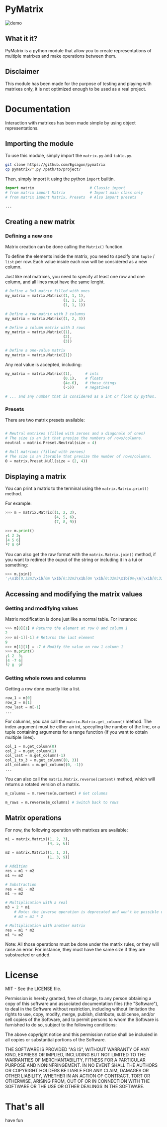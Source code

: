 # PyMatrix

![demo](demo.png)

## What it it?

PyMatrix is a python module that allow you to create representations of multiple matrixes and make operations between them.

## Disclaimer

This module has been made for the purpose of testing and playing with matrixes only, it is not optimized enough to be used as a real project.

# Documentation

Interaction with matrixes has been made simple by using object representations.

## Importing the module

To use this module, simply import the `matrix.py` and `table.py`.

```sh
git clone https://github.com/Egsagon/pymatrix
cp pymatrix/*.py /path/to/project/
```

Then, simply import it using the python `import` builtin.

```python
import matrix                         # Classic import 
# from matrix import Matrix           # Import main class only
# from matrix import Matrix, Presets  # Also import presets

...
```

## Creating a new matrix

### Defining a new one

Matrix creation can be done calling the `Matrix()` function.

To define the elements inside the matrix, you need to specify one `tuple` / `list` per row. Each value inside each row will be considered as a new column.

Just like real matrixes, you need to specify at least one row and one column, and all lines must have the same lenght.

```python
# Define a 3x3 matrix filled with ones
my_matrix = matrix.Matrix((1, 1, 1),
                          (1, 1, 1),
                          (1, 1, 1))

# Define a row matrix with 3 columns
my_matrix = matrix.Matrix((1, 2, 3))

# Define a column matrix with 3 rows
my_matrix = matrix.Matrix((1),
                          (2),
                          (3))

# Define a one-value matrix
my_matrix = matrix.Matrix([1])
```

Any real value is accepted, including:

```python
my_matrix = matrix.Matrix((1),      # ints
                          (0.1),    # floats
                          (4e-6),   # those things
                          (-5))     # negatives

# ... and any number that is considered as a int or float by python.
```

### Presets

There are two matrix presets available:

```python

# Neutral matrixes (filled with zeroes and a diagonale of ones)
# The size is an int that presize the numbers of rows/columns.
neutral = matrix.Preset.Neutral(size = 4)

# Null matrixes (filled with zeroes)
# The size is an iterable that presize the number of rows/columns.
O = matrix.Preset.Null(size = (2, 4))
```

## Displaying a matrix

You can print a matrix to the terminal using the `matrix.Matrix.print()` method.

For example:
```python
>>> m = matrix.Matrix((1, 2, 3),
                      (4, 5, 6),
                      (7, 8, 9))

>>> m.print()
╭1 2 3╮
│4 5 6│
╰7 8 9╯
```

You can also get the raw format with the `matrix.Matrix.join()` method, if you want to redirect the ouput of the string or including it in a tui or something:

```python
>>> m.join()
'╭\x1b[0;32m1\x1b[0m \x1b[0;32m2\x1b[0m \x1b[0;32m3\x1b[0m╮\n│\x1b[0;32m4\x1b[0m \x1b[0;32m5\x1b[0m \x1b[0;32m6\x1b[0m│\n╰\x1b[0;32m7\x1b[0m \x1b[0;32m8\x1b[0m \x1b[0;32m9\x1b[0m╯'
```

## Accessing and modifying the matrix values

### Getting and modifying values

Matrix modification is done just like a normal table. For instance:

```python
>>> m[0][1] # Returns the element at row 0 and column 1
2
>>> m[-1][-1] # Returns the last element
9
>>> m[1][1] = -7 # Modify the value on row 1 column 1
>>> m.print()
╭1 2  3╮
│4 -7 6│
╰7 8  9╯
```

### Getting whole rows and columns

Getting a row done exactly like a list.

```python
row_1 = m[0]
row_2 = m[1]
row_last = m[-1]
...
```

For columns, you can call the `matrix.Matrix.get_column()` method.
The index argument must be either an int, specyfing the number of the line,
or a tuple containing arguments for a range function (if you want to obtain multiple lines).

```python
col_1 = m.get_column(0)
col_2 = m.get_column(1)
col_last = m.get_column(-1)
col_1_to_3 = m.get_column((0, 3))
all_columns = m.get_column((0, -1))
...
```

You can also call the `matrix.Matrix.reverse(content)` method, which will returns a rotated version
of a matrix.

```python
m_columns = m.reverse(m.content) # Get columns

m_rows = m.reverse(m_columns) # Switch back to rows
```


## Matrix operations

For now, the following operation with matrixes are available:

```python
m1 = matrix.Matrix((1, 2, 3),
                   (4, 5, 6))

m2 = matrix.Matrix((1, 1, 2),
                   (1, 3, 9))

# Addition
res = m1 + m2
m1 += m2

# Substraction
res = m1 - m2
m1 -= m2

# Multiplication with a real
m3 = 2 * m1
    # Note: the inverse operation is deprecated and won't be possible unless matrix.Matrix.allow_nmul is set to True.
    # m3 = m1 * 2

# Multiplication with another matrix
res = m1 * m2
m1 *= m2
```

Note: All those operations must be done under the matrix rules, or they will raise an error.
For instance, they must have the same size if they are substracted or added.

# License

MIT - See the LICENSE file.

Permission is hereby granted, free of charge, to any person obtaining a copy of this software and associated documentation files (the "Software"), to deal in the Software without restriction, including without limitation the rights to use, copy, modify, merge, publish, distribute, sublicense, and/or sell copies of the Software, and to permit persons to whom the Software is furnished to do so, subject to the following conditions:

The above copyright notice and this permission notice shall be included in all copies or substantial portions of the Software.

THE SOFTWARE IS PROVIDED "AS IS", WITHOUT WARRANTY OF ANY KIND, EXPRESS OR IMPLIED, INCLUDING BUT NOT LIMITED TO THE WARRANTIES OF MERCHANTABILITY, FITNESS FOR A PARTICULAR PURPOSE AND NONINFRINGEMENT. IN NO EVENT SHALL THE AUTHORS OR COPYRIGHT HOLDERS BE LIABLE FOR ANY CLAIM, DAMAGES OR OTHER LIABILITY, WHETHER IN AN ACTION OF CONTRACT, TORT OR OTHERWISE, ARISING FROM, OUT OF OR IN CONNECTION WITH THE SOFTWARE OR THE USE OR OTHER DEALINGS IN THE SOFTWARE.

# That's all

have fun
